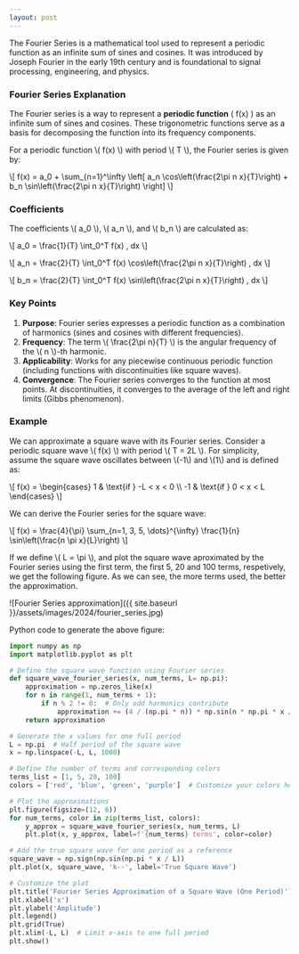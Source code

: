 ```yaml
---
layout: post
---
```


The Fourier Series is a mathematical tool used to represent a periodic function as an infinite sum of sines and cosines. It was introduced by Joseph Fourier in the early 19th century and is foundational to signal processing, engineering, and physics.

### Fourier Series Explanation

The Fourier series is a way to represent a **periodic function** \( f(x) \) as an infinite sum of sines and cosines. These trigonometric functions serve as a basis for decomposing the function into its frequency components.

For a periodic function \\( f(x) \\) with period \\( T \\), the Fourier series is given by:

\\[
f(x) = a_0 + \sum_{n=1}^\infty \left[ a_n \cos\left(\frac{2\pi n x}{T}\right) + b_n \sin\left(\frac{2\pi n x}{T}\right) \right]
\\]

### Coefficients
The coefficients \\( a_0 \\), \\( a_n \\), and \\( b_n \\) are calculated as:

\\[
a_0 = \frac{1}{T} \int_0^T f(x) \, dx
\\]

\\[
a_n = \frac{2}{T} \int_0^T f(x) \cos\left(\frac{2\pi n x}{T}\right) \, dx
\\]

\\[
b_n = \frac{2}{T} \int_0^T f(x) \sin\left(\frac{2\pi n x}{T}\right) \, dx
\\]

### Key Points
1. **Purpose**: Fourier series expresses a periodic function as a combination of harmonics (sines and cosines with different frequencies).
2. **Frequency**: The term \\( \frac{2\pi n}{T} \\) is the angular frequency of the \\( n \\)-th harmonic.
3. **Applicability**: Works for any piecewise continuous periodic function (including functions with discontinuities like square waves).
4. **Convergence**: The Fourier series converges to the function at most points. At discontinuities, it converges to the average of the left and right limits (Gibbs phenomenon).

### Example

We can approximate a square wave with its Fourier series. Consider a periodic square wave \\( f(x) \\) with period \\( T = 2L \\). For simplicity, assume the square wave oscillates between \\(-1\\) and \\(1\\) and is defined as:

<!-- comments: for piecewise functions, to avoid rendering the formual into one row due to unknown reasons, 
I used the raw HTML wrapping with the div tag here. Also, the block delimiter should be \[ \], instead of \\[ and \\] -->

<div>
\[
f(x) =
\begin{cases}
1 & \text{if } -L < x < 0 \\
-1 & \text{if } 0 < x < L
\end{cases}
\]
</div>

We can derive the Fourier series for the square wave:

\\[
f(x) = \frac{4}{\pi} \sum_{n=1, 3, 5, \dots}^{\infty} \frac{1}{n} \sin\left(\frac{n \pi x}{L}\right)
\\]

If we define \\( L = \pi \\), and plot the square wave aproximated by the Fourier series using the first term, the first 5, 20 and 100 terms, respetively, we get the following figure. As we can see, the more terms used, the better the approximation. 

![Fourier Series approximation]({{ site.baseurl }}/assets/images/2024/fourier_series.jpg)

Python code to generate the above figure:
  
```python
import numpy as np
import matplotlib.pyplot as plt

# Define the square wave function using Fourier series
def square_wave_fourier_series(x, num_terms, L= np.pi):
    approximation = np.zeros_like(x)
    for n in range(1, num_terms + 1):
        if n % 2 != 0:  # Only odd harmonics contribute
            approximation += (4 / (np.pi * n)) * np.sin(n * np.pi * x / L)
    return approximation

# Generate the x values for one full period
L = np.pi  # Half period of the square wave
x = np.linspace(-L, L, 1000)

# Define the number of terms and corresponding colors
terms_list = [1, 5, 20, 100]
colors = ['red', 'blue', 'green', 'purple']  # Customize your colors here

# Plot the approximations
plt.figure(figsize=(12, 6))
for num_terms, color in zip(terms_list, colors):
    y_approx = square_wave_fourier_series(x, num_terms, L)
    plt.plot(x, y_approx, label=f'{num_terms} terms', color=color)

# Add the true square wave for one period as a reference
square_wave = np.sign(np.sin(np.pi * x / L))
plt.plot(x, square_wave, 'k--', label='True Square Wave')

# Customize the plot
plt.title('Fourier Series Approximation of a Square Wave (One Period)')
plt.xlabel('x')
plt.ylabel('Amplitude')
plt.legend()
plt.grid(True)
plt.xlim(-L, L)  # Limit x-axis to one full period
plt.show()
```

